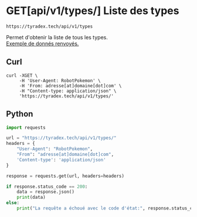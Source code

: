 <h1><span class="documentation_get">GET</span><span class="documentation_url">[api/v1/types/]</span> Liste des types</h1>

```http
https://tyradex.tech/api/v1/types
```

Permet d'obtenir la liste de tous les types.<br>
[Exemple de donnés renvoyés.](https://tyradex.tech/api/v1/types)

## Curl
```curl
curl -XGET \
     -H 'User-Agent: RobotPokemon' \
     -H 'From: adresse[at]domaine[dot]com' \
     -H "Content-type: application/json" \
     'https://tyradex.tech/api/v1/types/'
```

## Python
```py
import requests

url = "https://tyradex.tech/api/v1/types/"
headers = {
    "User-Agent": "RobotPokemon",
    "From": "adresse[at]domaine[dot]com",
    'Content-type': 'application/json'
}

response = requests.get(url, headers=headers)

if response.status_code == 200:
    data = response.json()
    print(data)
else:
    print("La requête a échoué avec le code d'état:", response.status_code)
```
